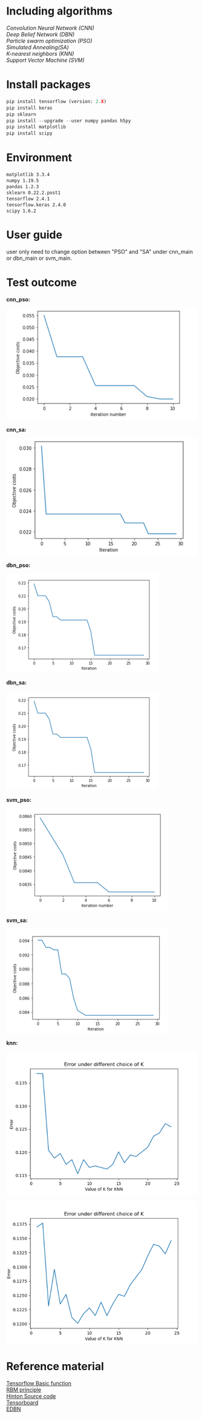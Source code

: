 # Including algorithms
*Convolution Neural Network (CNN)*</br>
*Deep Belief Network (DBN)*  </br>
*Particle swarm optimization (PSO)*  </br>
*Simulated Annealing(SA)*  </br>
*K-nearest neighbors  (KNN)*  </br>
*Support Vector Machine (SVM)*  </br>

# Install packages
```python
pip install tensorflow (version: 2.X)
pip install keras
pip sklearn
pip install --upgrade --user numpy pandas h5py
pip install matplotlib
pip install scipy
```
# Environment
```
matplotlib 3.3.4
numpy 1.19.5
pandas 1.2.3
sklearn 0.22.2.post1
tensorflow 2.4.1
tensorflow.keras 2.4.0
scipy 1.6.2
```
# User guide

user only need to change option between "PSO" and "SA" under cnn_main or dbn_main or svm_main. 

# Test outcome

**cnn_pso:**

![cnn_pso](https://github.com/Deep-learning-tool-box-development/tool_Box/blob/main/image/cnn_pso.png)

**cnn_sa:**

![cnn_sa](https://github.com/Deep-learning-tool-box-development/tool_Box/blob/main/image/cnn_sa.png)

**dbn_pso:**

![dbn_pso](https://github.com/Deep-learning-tool-box-development/tool_Box/blob/main/image/DBN%2BSA.png)

**dbn_sa:**

![dbn_sa](https://github.com/Deep-learning-tool-box-development/tool_Box/blob/main/image/DBN%2BSA.png)

**svm_pso:**

![svm_pso](https://github.com/Deep-learning-tool-box-development/tool_Box/blob/main/image/SVM%2Bpso.png)

**svm_sa:**

![svm_sa](https://github.com/Deep-learning-tool-box-development/tool_Box/blob/main/image/SVM%2BSA.png)

**knn:**

![knn_fft_distance](https://github.com/Deep-learning-tool-box-development/tool_Box/blob/main/image/knn_fft_distance.png)

![knn_fft_uniform](https://github.com/Deep-learning-tool-box-development/tool_Box/blob/main/image/knn_fft_uniform.png)

# Reference material

[Tensorflow Basic function](http://www.cnblogs.com/wuzhitj/p/6431381.html)</br>
[RBM principle](https://blog.csdn.net/itplus/article/details/19168937)</br>
[Hinton Source code](http://www.cs.toronto.edu/~hinton/MatlabForSciencePaper.html)</br>
[Tensorboard](https://blog.csdn.net/sinat_33761963/article/details/62433234) </br>
[EDBN](https://www.sciencedirect.com/science/article/pii/S0019057819302903?via%3Dihub)
